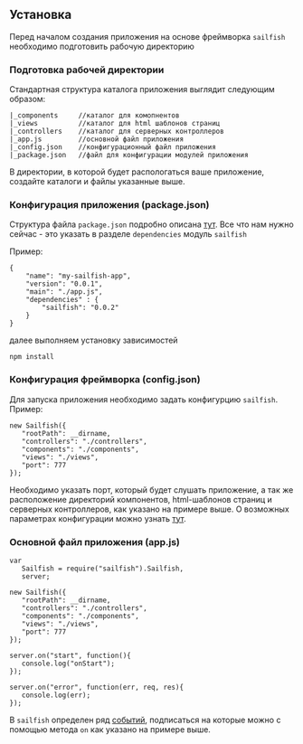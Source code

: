 ## Установка

Перед началом создания приложения на основе фреймворка `sailfish` необходимо подготовить рабочую директорию

### Подготовка рабочей директории

Стандартная структура каталога приложения выглядит следующим образом:

    |_components     //каталог для комопнентов
    |_views          //каталог для html шаблонов страниц
    |_controllers    //каталог для серверных контроллеров
    |_app.js         //основной файл приложения
    |_config.json    //конфигурационный файл приложения
    |_package.json   //файл для конфигурации модулей приложения


В директории, в которой будет распологаться ваше приложение, создайте каталоги и файлы указанные выше.

### Конфигурация приложения (package.json)

Структура файла `package.json` подробно описана [тут](https://npmjs.org/doc/json.html).
Все что нам нужно сейчас - это указать в разделе `dependencies` модуль `sailfish`

Пример:

    {
        "name": "my-sailfish-app",
        "version": "0.0.1",
        "main": "./app.js",
        "dependencies" : {
            "sailfish": "0.0.2"
        }
    }

далее выполняем установку зависимостей

    npm install

### Конфигурация фреймворка (config.json)

Для запуска приложения необходимо задать конфигурцию `sailfish`.
Пример:

    new Sailfish({
       "rootPath": __dirname,
       "controllers": "./controllers",
       "components": "./components",
       "views": "./views",
       "port": 777
    });

Необходимо указать порт, который будет слушать приложение, а так же расположение директорий компонентов,
html-шаблонов страниц и серверных контроллеров, как указано на примере выше. О возможных параметрах конфигурации можно
узнать [тут](/api/config).

### Основной файл приложения (app.js)

    var
       Sailfish = require("sailfish").Sailfish,
       server;

    new Sailfish({
       "rootPath": __dirname,
       "controllers": "./controllers",
       "components": "./components",
       "views": "./views",
       "port": 777
    });

    server.on("start", function(){
       console.log("onStart");
    });

    server.on("error", function(err, req, res){
       console.log(err);
    });

В `sailfish` определен ряд [событий](/api/events), подписаться на которые можно с помощью метода `on` как указано на примере выше.